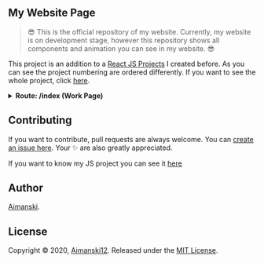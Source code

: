 ## My Website Page




> :sunglasses: This is the official repository of my website. Currently, my website is on development stage, however this repository shows all components and animation you can see in my website. :sunglasses: 

This project is an addition to a [React JS Projects]() I created before. As you can see the project numbering are ordered differently. If you want to see the whole project, click [here]().



<details>
  <summary><strong>Route: /index (Work Page)</strong></summary>

  >
  <details>
  <summary><strong>Intro</strong></summary>

    ### Overview :sunglasses:

  > Currency converter app are one of the app ideas that really interests me most. I build this app to see how does the currency app works under the hood. Thank you for looking into this repo. All the data from this app are taken from [API Frankfurter](https://www.frankfurter.app/) and [Rest Countries](https://restcountries.eu/).

  [View it live from your browser.](http://bit.ly/2tFL0A3) Deployed with Firebase<br>
  [View project source code](https://github.com/Aimanski12/ReactJS_Projects/tree/proj18).<br>
  [Watch Short Video Clip](https://youtu.be/Bz_-G6Oi6R0) <br>

  <div float="left">
    <a href="https://youtu.be/Bz_-G6Oi6R0">
      <img src="https://github.com/Aimanski12/proj-resource/blob/master/libs/react/react18-currencyconverter.gif" alt="screen shot">
    </a>
  </div>

  </details>

</details>





## Contributing

If you want to contribute, pull requests are always welcome. You can [create an issue here](https://github.com/Aimanski12/myWebsite/issues/new).
Your :sparkles: are also greatly appreciated.

If you want to know my JS project you can see it [here](http://bit.ly/aiman-javascript-projects)

## Author

[Aimanski](http://bit.ly/aiman-profile-github).

## License 

Copyright © 2020, [Aimanski12](http://bit.ly/aiman-profile-github).
Released under the [MIT License](LICENSE).

